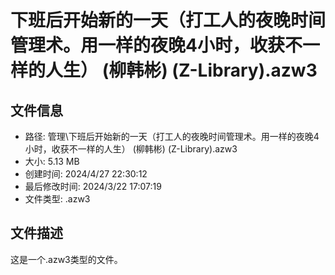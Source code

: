 ﻿# 下班后开始新的一天（打工人的夜晚时间管理术。用一样的夜晚4小时，收获不一样的人生） (柳韩彬) (Z-Library).azw3

## 文件信息
- 路径: 管理\下班后开始新的一天（打工人的夜晚时间管理术。用一样的夜晚4小时，收获不一样的人生） (柳韩彬) (Z-Library).azw3
- 大小: 5.13 MB
- 创建时间: 2024/4/27 22:30:12
- 最后修改时间: 2024/3/22 17:07:19
- 文件类型: .azw3

## 文件描述
这是一个.azw3类型的文件。

